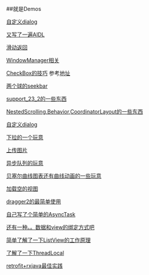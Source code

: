 ##就是Demos

[自定义dialog](https://github.com/70kg/Demos/tree/master/app/src/main/java/com/demos/ViewAnimation)

[又写了一遍AIDL](https://github.com/70kg/Demos/tree/master/app/src/main/java/com/demos/aidl)

[滑动返回](https://github.com/70kg/Demos/tree/master/app/src/main/java/com/demos/viewdraghelper)

[WindowManager相关](https://github.com/70kg/Demos/tree/master/app/src/main/java/com/demos/window)

[CheckBox的技巧](https://github.com/70kg/Demos/tree/master/app/src/main/java/com/demos/checkbox)    参考[地址](http://blog.oceancx.com/2016/01/31/Android-CheckBox%E8%AF%A6%E8%A7%A3)

[两个球的seekbar](https://github.com/70kg/Demos/tree/master/app/src/main/java/com/demos/TwoBallsSeekbar)

[support_23_2的一些东西](https://github.com/70kg/Demos/tree/master/app/src/main/java/com/demos/TwoBallsSeekbar)

[NestedScrolling,Behavior,CoordinatorLayout的一些东西](https://github.com/70kg/Demos/tree/master/app/src/main/java/com/demos/NestedScrolling)

[自定义dialog](https://github.com/70kg/Demos/tree/master/app/src/main/java/com/demos/CustomDialog)

[下拉的一个玩意](https://github.com/70kg/Demos/tree/master/app/src/main/java/com/demos/headlist)

[上传图片](https://github.com/70kg/Demos/tree/master/app/src/main/java/com/demos/uploadPic)

[异步队列的玩意](https://github.com/70kg/Demos/tree/master/app/src/main/java/com/demos/RequestQueue)

[贝塞尔曲线图表还有曲线动画的一些玩意](https://github.com/70kg/Demos/tree/master/app/src/main/java/com/demos/Bessel)

[加载空的视图](https://github.com/70kg/Demos/blob/master/app%2Fsrc%2Fmain%2Fjava%2Fcom%2Fdemos%2Fblanklayout%2FBlankLayout.java)

[dragger2的最简单使用](https://github.com/70kg/Demos/tree/master/app/src/main/java/com/demos/dragger)

[自己写了个简单的AsyncTask](https://github.com/70kg/Demos/blob/master/app%2Fsrc%2Fmain%2Fjava%2Fcom%2Fdemos%2Fasynchronous%2FAsyncTaskFor70kg.java)

[还有一种。。数据和view的绑定方式吧](https://github.com/70kg/Demos/tree/master/app/src/main/java/com/demos/faceabstrct)

[简单了解了一下ListView的工作原理](https://github.com/70kg/Demos/blob/master/app%2Fsrc%2Fmain%2Fjava%2Fcom%2Fdemos%2FmyList%2FMyList.java)

[了解了一下ThreadLocal](https://github.com/70kg/Demos/blob/master/app%2Fsrc%2Fmain%2Fjava%2Fcom%2Fdemos%2FthreadLocal%2FTestThreadLocal.java)

[retrofit+rxjava最佳实践](https://github.com/70kg/Demos/tree/master/app/src/main/java/com/demos/douban)



